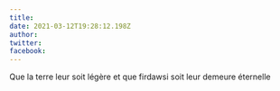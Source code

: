 ```yaml
---
title: 
date: 2021-03-12T19:28:12.198Z
author: 
twitter: 
facebook: 
---
```


Que la terre leur soit légère et que firdawsi soit leur demeure éternelle 